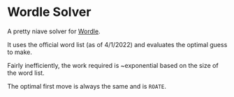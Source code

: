 # Wordle Solver

A pretty niave solver for [Wordle](https://www.powerlanguage.co.uk/wordle/).

It uses the official word list (as of 4/1/2022) and evaluates the optimal guess to make.

Fairly inefficiently, the work required is ~exponential based on the size of the word list.

The optimal first move is always the same and is `ROATE`. 